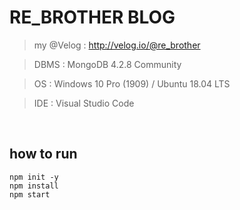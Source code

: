 # RE_BROTHER BLOG
> my @Velog : http://velog.io/@re_brother

> DBMS : MongoDB 4.2.8 Community

> OS : Windows 10 Pro (1909) / Ubuntu 18.04 LTS

> IDE : Visual Studio Code

<br>

## how to run

``npm init -y`` <br>
``npm install`` <br>
``npm start``
